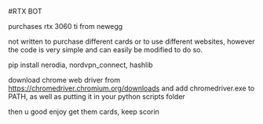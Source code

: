 #RTX BOT

purchases rtx 3060 ti from newegg

not written to purchase different cards or to use different websites, however the code is very simple and can easily be modified to do so.

pip install nerodia, nordvpn_connect, hashlib

download chrome web driver from https://chromedriver.chromium.org/downloads and add chromedriver.exe to PATH, as well as putting it in your python scripts folder

then u good enjoy get them cards, keep scorin
